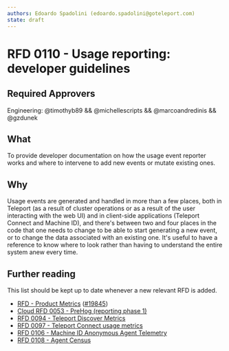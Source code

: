 ```yaml
---
authors: Edoardo Spadolini (edoardo.spadolini@goteleport.com)
state: draft
---
```


# RFD 0110 - Usage reporting: developer guidelines

## Required Approvers

Engineering: @timothyb89 && @michellescripts && @marcoandredinis && @gzdunek

## What

To provide developer documentation on how the usage event reporter works and where to intervene to add new events or mutate existing ones.

## Why

Usage events are generated and handled in more than a few places, both in Teleport (as a result of cluster operations or as a result of the user interacting with the web UI) and in client-side applications (Teleport Connect and Machine ID), and there's between two and four places in the code that one needs to change to be able to start generating a new event, or to change the data associated with an existing one. It's useful to have a reference to know where to look rather than having to understand the entire system anew every time.

## Further reading

This list should be kept up to date whenever a new relevant RFD is added.

- [RFD - Product Metrics](https://github.com/gravitational/teleport/blob/rfd-product-metrics/rfd/xxxx-product-metrics.md) ([#19845](https://github.com/gravitational/teleport/pull/19845))
- [Cloud RFD 0053 - PreHog (reporting phase 1)](https://github.com/gravitational/cloud/blob/master/rfd/0053-prehog.md)
- [RFD 0094 - Teleport Discover Metrics](https://github.com/gravitational/teleport/blob/master/rfd/0094-discover-metrics.md)
- [RFD 0097 - Teleport Connect usage metrics](https://github.com/gravitational/teleport/blob/master/rfd/0097-teleport-connect-usage-metrics.md)
- [RFD 0106 - Machine ID Anonymous Agent Telemetry](https://github.com/gravitational/teleport/blob/master/rfd/0106-machine-id-anonymous-telemetry.md)
- [RFD 0108 - Agent Census](https://github.com/gravitational/teleport/blob/master/rfd/0108-agent-census.md)
